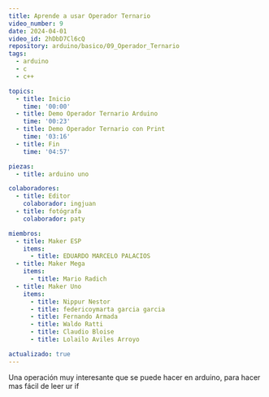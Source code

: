 ```yaml
---
title: Aprende a usar Operador Ternario
video_number: 9
date: 2024-04-01
video_id: 2hDbD7Cl6cQ
repository: arduino/basico/09_Operador_Ternario
tags:
  - arduino
  - c
  - c++

topics:
  - title: Inicio
    time: '00:00'
  - title: Demo Operador Ternario Arduino
    time: '00:23'
  - title: Demo Operador Ternario con Print
    time: '03:16'
  - title: Fin
    time: '04:57'

piezas:
  - title: arduino uno

colaboradores:
  - title: Editor
    colaborador: ingjuan
  - title: fotógrafa
    colaborador: paty

miembros:
  - title: Maker ESP
    items:
      - title: EDUARDO MARCELO PALACIOS
  - title: Maker Mega
    items:
      - title: Mario Radich
  - title: Maker Uno
    items:
      - title: Nippur Nestor
      - title: federicoymarta garcia garcia
      - title: Fernando Armada
      - title: Waldo Ratti
      - title: Claudio Bloise
      - title: Lolailo Aviles Arroyo

actualizado: true
---
```


Una operación muy interesante que se puede hacer en arduino, para hacer mas fácil de leer ur if 
